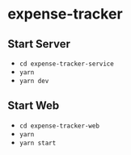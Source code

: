# expense-tracker


## Start Server

- `cd expense-tracker-service`
- `yarn`
- `yarn dev`

## Start Web

- `cd expense-tracker-web`
- `yarn`
- `yarn start`

 
